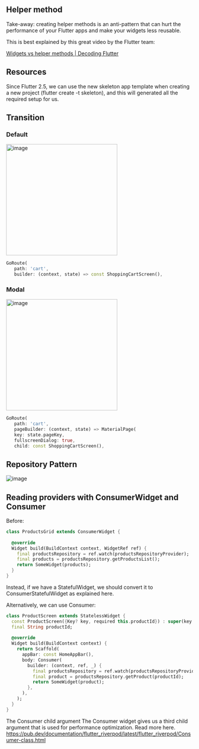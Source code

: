 ## Helper method
Take-away: creating helper methods is an anti-pattern that can hurt the performance of your Flutter apps and make your widgets less reusable.

This is best explained by this great video by the Flutter team:

[Widgets vs helper methods | Decoding Flutter](https://www.youtube.com/watch?v=IOyq-eTRhvo)

## Resources
Since Flutter 2.5, we can use the new skeleton app template when creating a new project (flutter create -t skeleton), and this will generated all the required setup for us.

## Transition
### Default
<img width="300" alt="image" src="https://github.com/YamamotoDesu/complete-flutter-course/assets/47273077/b4af7c61-46f6-43ab-9e5e-da36b28dd48b">

```dart
GoRoute(
   path: 'cart',
   builder: (context, state) => const ShoppingCartScreen(),
```

### Modal
<img width="300" alt="image" src="https://github.com/YamamotoDesu/complete-flutter-course/assets/47273077/e4355527-9494-4fb3-bf36-52f6cb6beb09">

```dart
GoRoute(
   path: 'cart',
   pageBuilder: (context, state) => MaterialPage(
   key: state.pageKey,
   fullscreenDialog: true,
   child: const ShoppingCartScreen(),
```

## Repository Pattern

![image](https://github.com/YamamotoDesu/complete-flutter-course/assets/47273077/d9864c38-5fc4-4973-aa29-4de485b2e4ef)

## Reading providers with ConsumerWidget and Consumer
Before:
```dart
class ProductsGrid extends ConsumerWidget {
 
  @override
  Widget build(BuildContext context, WidgetRef ref) {
    final productsRepository = ref.watch(productsRepositoryProvider);
    final products = productsRepository.getProductsList();
    return SomeWidget(products);
  }
}
```

Instead, if we have a StatefulWidget, we should convert it to ConsumerStatefulWidget as explained here.

Alternatively, we can use Consumer:
```dart
class ProductScreen extends StatelessWidget {
  const ProductScreen({Key? key, required this.productId}) : super(key: key);
  final String productId;
 
  @override
  Widget build(BuildContext context) {
    return Scaffold(
      appBar: const HomeAppBar(),
      body: Consumer(
        builder: (context, ref, _) {
          final productsRepository = ref.watch(productsRepositoryProvider);
          final product = productsRepository.getProduct(productId);
          return SomeWidget(product);
        },
      ),
    );
  }
}
```

The Consumer child argument
The Consumer widget gives us a third child argument that is used for performance optimization. Read more here.
https://pub.dev/documentation/flutter_riverpod/latest/flutter_riverpod/Consumer-class.html
